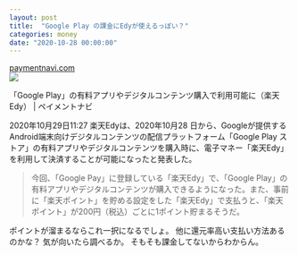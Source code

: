 ```yaml
---
layout: post
title:  "Google Play の課金にEdyが使えるっぽい？"
categories: money
date: "2020-10-28 00:00:00"
---
```



<div class="card">
  <a href="https://paymentnavi.com/paymentnews/100041.html"></a>
  <div class="card__header">
    <a href="https://paymentnavi.com/paymentnews/100041.html">paymentnavi.com</a>
  </div>
  <div class="card__image">
    <img src="https://paymentnavi.com/wp-content/uploads/2020/10/20201029edy.pnghttps://paymentnavi.com/wp-content/uploads/2020/10/20201029edy.pnghttps://paymentnavi.com/wp-content/uploads/2020/10/20201029edy.png">
  </div>
  <div class="card__title">
    <p>「Google Play」の有料アプリやデジタルコンテンツ購入で利用可能に（楽天Edy） | ペイメントナビ</p>
  </div>
  <div class="card__description">
    <p>2020年10月29日11:27 楽天Edyは、2020年10月28 日から、Googleが提供するAndroid端末向けデジタルコンテンツの配信プラットフォーム「Google Play ストア」の有料アプリやデジタルコンテンツを購入時に、電子マネー「楽天Edy」を利用して決済することが可能になったと発表した。</p>
  </div>
</div>


> 今回、「Google Pay」に登録している「楽天Edy」で、「Google Play」の有料アプリやデジタルコンテンツが購入できるようになった。また、事前に「楽天ポイント」を貯める設定をした「楽天Edy」で支払うと、「楽天ポイント」が200円（税込）ごとに1ポイント貯まるそうだ。

ポイントが溜まるならこれ一択になるでしょ。
他に還元率高い支払い方法あるのかな？
気が向いたら調べるか。
そもそも課金してないからわからん。
